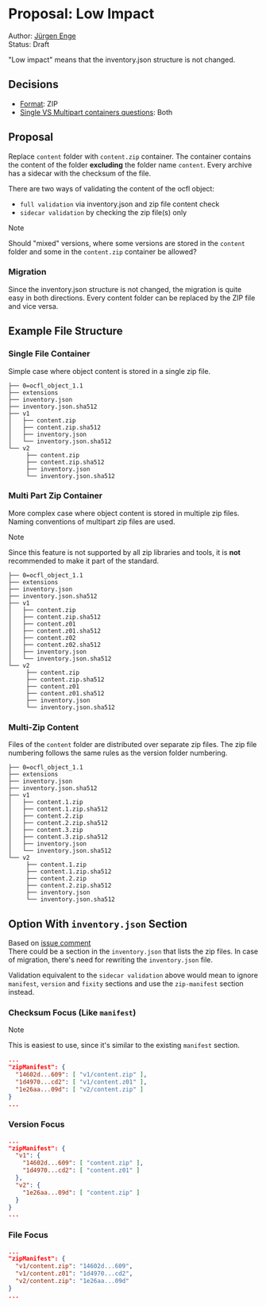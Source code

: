 # Proposal: Low Impact
Author: [Jürgen Enge](mailto:juergen@info-age.net)  
Status: Draft

"Low impact" means that the inventory.json structure is not changed.

## Decisions
* [Format](format-questions.md): ZIP
* [Single VS Multipart containers questions](single-vs-multipart-containers-questions.md): Both

## Proposal
Replace `content` folder with `content.zip` container.
The container contains the content of the folder __excluding__ the folder name `content`.
Every archive has a sidecar with the checksum of the file. 

There are two ways of validating the content of the ocfl object:
* `full validation` via inventory.json and zip file content check
* `sidecar validation` by checking the zip file(s) only

> [!NOTE]
> Should "mixed" versions,
> where some versions are stored in the `content` folder and some in
> the `content.zip` container be allowed?


### Migration
Since the inventory.json structure is not changed, the migration is quite easy in both directions. 
Every content folder can be replaced by the ZIP file and vice versa.

## Example File Structure
### Single File Container
Simple case where object content is stored in a single zip file.

```
├── 0=ocfl_object_1.1
├── extensions
├── inventory.json
├── inventory.json.sha512
├── v1
│   ├── content.zip
│   ├── content.zip.sha512
│   ├── inventory.json
│   └── inventory.json.sha512
└── v2
     ├── content.zip
     ├── content.zip.sha512
     ├── inventory.json
     └── inventory.json.sha512
```

### Multi Part Zip Container
More complex case where object content is stored in multiple zip files.
Naming conventions of multipart zip files are used.

> [!NOTE]
> Since this feature is not supported by all zip libraries and tools, it is __not__ recommended to make it part of the standard. 

```
├── 0=ocfl_object_1.1
├── extensions
├── inventory.json
├── inventory.json.sha512
├── v1
│   ├── content.zip
│   ├── content.zip.sha512
│   ├── content.z01
│   ├── content.z01.sha512
│   ├── content.z02
│   ├── content.z02.sha512
│   ├── inventory.json
│   └── inventory.json.sha512
└── v2
     ├── content.zip
     ├── content.zip.sha512
     ├── content.z01
     ├── content.z01.sha512
     ├── inventory.json
     └── inventory.json.sha512
```

### Multi-Zip Content
Files of the `content` folder are distributed over separate zip files. 
The zip file numbering follows the same rules as the version folder numbering. 

```
├── 0=ocfl_object_1.1
├── extensions
├── inventory.json
├── inventory.json.sha512
├── v1
│   ├── content.1.zip
│   ├── content.1.zip.sha512
│   ├── content.2.zip
│   ├── content.2.zip.sha512
│   ├── content.3.zip
│   ├── content.3.zip.sha512
│   ├── inventory.json
│   └── inventory.json.sha512
└── v2
     ├── content.1.zip
     ├── content.1.zip.sha512
     ├── content.2.zip
     ├── content.2.zip.sha512
     ├── inventory.json
     └── inventory.json.sha512
```

## Option With `inventory.json` Section
Based on [issue comment](https://github.com/OCFL/Use-Cases/issues/33#issuecomment-1731776524)   
There could be a section in the `inventory.json` that lists the zip files.
In case of migration, there's need for rewriting the `inventory.json` file.

Validation equivalent to the `sidecar validation` above would mean to ignore 
`manifest`, `version` and `fixity` sections and use the `zip-manifest` section instead.


### Checksum Focus (Like `manifest`)
> [!NOTE]
> This is easiest to use, since it's similar to the existing `manifest` section.

```json
...
"zipManifest": {
  "14602d...609": [ "v1/content.zip" ],
  "1d4970...cd2": [ "v1/content.z01" ],
  "1e26aa...09d": [ "v2/content.zip" ]
}
...
```

### Version Focus
```json
...
"zipManifest": {
  "v1": {
    "14602d...609": [ "content.zip" ],
    "1d4970...cd2": [ "content.z01" ]
  },
  "v2": {
    "1e26aa...09d": [ "content.zip" ]
  }
}
...
```

### File Focus
```json
...
"zipManifest": {
  "v1/content.zip": "14602d...609",
  "v1/content.z01": "1d4970...cd2",
  "v2/content.zip": "1e26aa...09d"
}
...
```